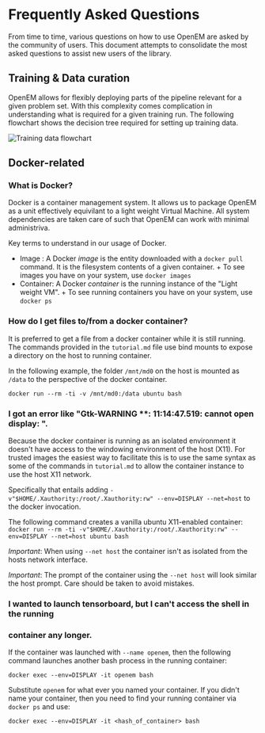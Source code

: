 # Frequently Asked Questions

From time to time, various questions on how to use OpenEM are asked by the
community of users. This document attempts to consolidate the most asked
questions to assist new users of the library.

## Training & Data curation

OpenEM allows for flexibly deploying parts of the pipeline relevant for a
given problem set. With this complexity comes complication in understanding
what is required for a given training run. The following flowchart shows the
decision tree required for setting up training data.

![Training data flowchart](https://user-images.githubusercontent.com/47112112/68147729-b8fe3700-ff08-11e9-9637-c5269202eeed.jpg)

## Docker-related

### What is Docker?

Docker is a container management system. It allows us to package OpenEM as
a unit effectively equivilant to a light weight Virtual Machine. All system
dependencies are taken care of such that OpenEM can work with minimal
administriva.

Key terms to understand in our usage of Docker.

- Image : A Docker _image_ is the entity downloaded with a `docker pull`
  command. It is the filesystem contents of a given container.
      + To see images you have on your system, use `docker images`
- Container: A Docker _container_ is the running instance of the "Light weight VM".
      + To see running containers you have on your system, use `docker ps`


### How do I get files to/from a docker container?

It is preferred to get a file from a docker container while it is still running.
The commands provided in the `tutorial.md` file use bind mounts to expose a
directory on the host to running container.

In the following example, the folder `/mnt/md0` on the host is mounted as
`/data` to the perspective of the docker container.

`docker run --rm -ti -v /mnt/md0:/data ubuntu bash`

### I got an error like "Gtk-WARNING **: 11:14:47.519: cannot open display: ".

Because the docker container is running as an isolated environment it doesn't
have access to the windowing environment of the host (X11). For trusted images
the easiest way to facilitate this is to use the same syntax as some of the
commands in `tutorial.md` to allow the container instance to use the host
X11 network.

Specifically that entails adding `-v"$HOME/.Xauthority:/root/.Xauthority:rw" --env=DISPLAY --net=host` to the docker invocation.

The following command creates a vanilla ubuntu X11-enabled container:
`docker run --rm -ti -v"$HOME/.Xauthority:/root/.Xauthority:rw" --env=DISPLAY --net=host ubuntu bash`

*Important*: When using `--net host` the container isn't as isolated from the hosts network interface.

*Important*: The prompt of the container using the `--net host` will look
similar the host prompt. Care should be taken to avoid mistakes.

### I wanted to launch tensorboard, but I can't access the shell in the running
### container any longer.

If the container was launched with `--name openem`, then the following command
launches another bash process in the running container:

`docker exec --env=DISPLAY -it openem bash`

Substitute `openem` for what ever you named your container. If you didn't name
your container, then you need to find your running container via `docker ps`
and use:

`docker exec --env=DISPLAY -it <hash_of_container> bash`
